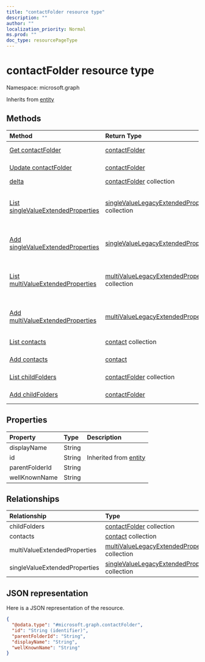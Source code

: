 ```yaml
---
title: "contactFolder resource type"
description: ""
author: ""
localization_priority: Normal
ms.prod: ""
doc_type: resourcePageType
---
```


# contactFolder resource type


Namespace: microsoft.graph




Inherits from [entity](../resources/entity.md)

## Methods
|Method|Return Type|Description|
|:---|:---|:---|
|[Get contactFolder](../api/contactfolder-get.md)|[contactFolder](../resources/contactfolder.md)|Read properties and relationships of the [contactFolder](../resources/contactfolder.md) object.|
|[Update contactFolder](../api/contactfolder-update.md)|[contactFolder](../resources/contactfolder.md)|Update the properties of a [contactFolder](../resources/contactfolder.md) object.|
|[delta](../api/contactfolder-delta.md)|[contactFolder](../resources/contactfolder.md) collection||
|[List singleValueExtendedProperties](../api/contactfolder-list-singlevalueextendedproperties.md)|[singleValueLegacyExtendedProperty](../resources/singlevaluelegacyextendedproperty.md) collection|Get the singleValueLegacyExtendedProperties from the singleValueExtendedProperties navigation property.|
|[Add singleValueExtendedProperties](../api/contactfolder-post-singlevalueextendedproperties.md)|[singleValueLegacyExtendedProperty](../resources/singlevaluelegacyextendedproperty.md)|Add singleValueExtendedProperties by posting to the singleValueExtendedProperties collection.|
|[List multiValueExtendedProperties](../api/contactfolder-list-multivalueextendedproperties.md)|[multiValueLegacyExtendedProperty](../resources/multivaluelegacyextendedproperty.md) collection|Get the multiValueLegacyExtendedProperties from the multiValueExtendedProperties navigation property.|
|[Add multiValueExtendedProperties](../api/contactfolder-post-multivalueextendedproperties.md)|[multiValueLegacyExtendedProperty](../resources/multivaluelegacyextendedproperty.md)|Add multiValueExtendedProperties by posting to the multiValueExtendedProperties collection.|
|[List contacts](../api/contactfolder-list-contacts.md)|[contact](../resources/contact.md) collection|Get the contacts from the contacts navigation property.|
|[Add contacts](../api/contactfolder-post-contacts.md)|[contact](../resources/contact.md)|Add contacts by posting to the contacts collection.|
|[List childFolders](../api/contactfolder-list-childfolders.md)|[contactFolder](../resources/contactfolder.md) collection|Get the contactFolders from the childFolders navigation property.|
|[Add childFolders](../api/contactfolder-post-childfolders.md)|[contactFolder](../resources/contactfolder.md)|Add childFolders by posting to the childFolders collection.|

## Properties
|Property|Type|Description|
|:---|:---|:---|
|displayName|String||
|id|String| Inherited from [entity](../resources/entity.md)|
|parentFolderId|String||
|wellKnownName|String||

## Relationships
|Relationship|Type|Description|
|:---|:---|:---|
|childFolders|[contactFolder](../resources/contactfolder.md) collection||
|contacts|[contact](../resources/contact.md) collection||
|multiValueExtendedProperties|[multiValueLegacyExtendedProperty](../resources/multivaluelegacyextendedproperty.md) collection||
|singleValueExtendedProperties|[singleValueLegacyExtendedProperty](../resources/singlevaluelegacyextendedproperty.md) collection||

## JSON representation
Here is a JSON representation of the resource.
<!-- {
  "blockType": "resource",
  "keyProperty": "id",
  "@odata.type": "microsoft.graph.contactFolder",
  "baseType": "microsoft.graph.entity",
  "openType": false
}
-->
``` json
{
  "@odata.type": "#microsoft.graph.contactFolder",
  "id": "String (identifier)",
  "parentFolderId": "String",
  "displayName": "String",
  "wellKnownName": "String"
}
```

